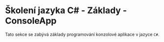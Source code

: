 # Školení jazyka C# - Základy - ConsoleApp

Tato sekce se zabývá základy programování konzolové aplikace v jazyce `C#`.
